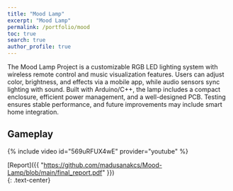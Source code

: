 ```yaml
---
title: "Mood Lamp"
excerpt: "Mood Lamp"
permalink: /portfolio/mood
toc: true
search: true
author_profile: true
---
```

The Mood Lamp Project is a customizable RGB LED lighting system with wireless remote control and music visualization features. Users can adjust color, brightness, and effects via a mobile app, while audio sensors sync lighting with sound. Built with Arduino/C++, the lamp includes a compact enclosure, efficient power management, and a well-designed PCB. Testing ensures stable performance, and future improvements may include smart home integration.



## Gameplay
{% include video id="569uRFUX4wE" provider="youtube" %}

[Report]({{ "https://github.com/madusanakcs/Mood-Lamp/blob/main/final_report.pdf"  }})   
{: .text-center}
